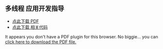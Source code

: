 ## 多线程 应用开发指导
* <a href="zh-cn/sbs/thread/thread.pdf" target="_blank">点此下载 PDF</a>
* <a href="zh-cn/sbs/thread/code.py" target="_blank">点此下载 相关代码</a>


<object data="zh-cn/sbs/thread/thread.pdf" type="application/pdf" style="min-height:100vh;width:100%">
    <p>It appears you don't have a PDF plugin for this browser.
    No biggie... you can <a href="zh-cn/sbs/thread/thread.pdf">click here to download the PDF file.</a></p>
</object>